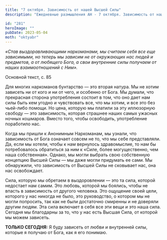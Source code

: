 ```yaml
---
title: "7 октября. Зависимость от нашей Высшей Силы"
description: "Ежедневные размышления АН - 7 октября. Зависимость от нашей Высшей Силы"

id: "281"
heroImage: ""
pubDate: 2023-05-04
moth: "oktyabr"
---
```


_«Став выздоравливающими наркоманами, мы считаем себя все еще зависимыми, но
теперь мы зависим не от окружающих нас людей и предметов, а от любящего Бога,
а свои внутренние силы получаем от наших взаимоотношений с Ним»._

Основной текст, с. 85

Для многих наркоманов бунтарство — это вторая натура. Мы не хотим зависеть ни
от кого и ни от чего, и особенно от Бога. Мы думали, что прекрасная сторона
употребления состоит в том, что оно дает нам силы быть кем угодно и
чувствовать все, что мы хотим, и все это без чьей-либо помощи. Но цена,
которую мы платили за эту иллюзорную свободу — это зависимость, которая
страшнее наших самых ужасных ночных кошмаров. Вместо того, чтобы освободить,
употребление поработило нас.

Когда мы пришли к Анонимным Наркоманам, мы узнали, что зависимость от Бога
означает совсем не то, что мы себе представляли. Да, если мы хотели, чтобы к
нам вернулось здравомыслие, то нам бы потребовалось обратиться за ним к «Силе,
более могущественно, чем наша собственная». Однако, мы могли выбрать свою
собственную концепцию Высшей Силы — мы даже могли придумать ее сами. Мы
обнаружили, что зависимость от Высшей Силы не сковывает нас, она нас
освобождает.

Сила, которую мы обретаем в выздоровлении — это та сила, которой недостает нам
самим. Это любовь, которой мы боялись, чтобы не впасть в зависимость от
другого человека. Это ощущение своей цели, которого у нас никогда не было, это
руководство, о котором мы не могли попросить, так как не были достаточно
смиренны и не доверяли другим людям. Эта сила включает в себя все эти вещи и
это наша сила. Сегодня мы благодарны за то, что у нас есть Высшая Сила, от
которой мы можем зависеть.

**ТОЛЬКО СЕГОДНЯ:** Я буду зависеть от любви и внутренней силы, которые я
получаю от Бога, как я его понимаю.
